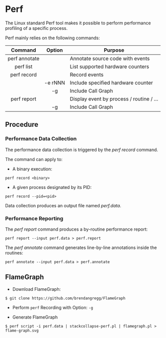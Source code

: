 # Perf

The Linux standard Perf tool makes it possible to perform performance profiling of a specific process.

Perf mainly relies on the following commands:

| Command       | Option  | Purpose
|:-------------:|:-------:|---------
| perf annotate |         | Annotate source code with events
| perf list     |         | List supported hardware counters
| perf record   |         | Record events
|               | -e rNNN	| Include specified hardware counter
|               | -g      | Include Call Graph
| perf report   |         | Display event by process / routine / …
                | -g      | Include Call Graph

## Procedure

### Performance Data Collection

The performance data collection is triggered by the *perf record* command.

The command can apply to:
* A binary execution:
```
perf record <binary>
```
* A given process designated by its PID:
```
perf record --pid=<pid>
```

Data collection produces an output file named *perf.data*.

### Performance Reporting

The *perf report* command produces a by-routine performance report:
```
perf report --input perf.data > perf.report
```

The *perf annotate* command generates line-by-line annotations inside the routines:
```
perf annotate --input perf.data > perf.annotate
```

## FlameGraph

* Download FlameGraph:
```
$ git clone https://github.com/brendangregg/FlameGraph
```

* Perform `perf` Recording with Option: `-g`

* Generate FlameGraph
```
$ perf script -i perf.data | stackcollapse-perf.pl | flamegraph.pl > flame-graph.svg
```
